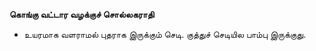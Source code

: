 **கொங்கு வட்டார வழக்குச் சொல்லகராதி**
- உயரமாக வளராமல் புதராக இருக்கும் செடி. குத்துச் செடியில பாம்பு இருக்குது.

